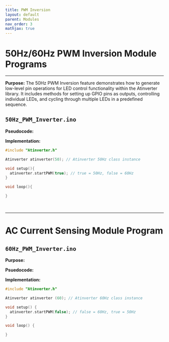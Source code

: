 ```yaml
---
title: PWM Inversion
layout: default
parent: Modules
nav_order: 3
mathjax: true
---
```


# **50Hz/60Hz PWM Inversion Module Programs**
---

**Purpose:** The 50Hz PWM Inversion feature demonstrates how to generate low-level pin operations for LED control functionality within the Atinverter library. It includes methods for setting up GPIO pins as outputs, controlling individual LEDs, and cycling through multiple LEDs in a predefined sequence.

## `50Hz_PWM_Inverter.ino`

**Pseudocode:**

**Implementation:**
```cpp
#include "Atinverter.h"

Atinverter atinverter(50); // Atinverter 50Hz class instance

void setup(){
  atinverter.startPWM(true); // true = 50Hz, false = 60Hz
}

void loop(){

}
```
<br>

---

# AC Current Sensing Module Program

## `60Hz_PWM_Inverter.ino`

**Purpose:**

**Psuedocode:**

**Implementation:**
```cpp
#include "Atinverter.h"

Atinverter atinverter (60); // Atinverter 60Hz class instance

void setup() {
  atinverter.startPWM(false); // false = 60Hz, true = 50Hz
}

void loop() {

}
```

